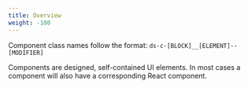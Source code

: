 ```yaml
---
title: Overview
weight: -100
---
```


Component class names follow the format: `ds-c-[BLOCK]__[ELEMENT]--[MODIFIER]`

Components are designed, self-contained UI elements. In most cases a component will also have a corresponding React component.
